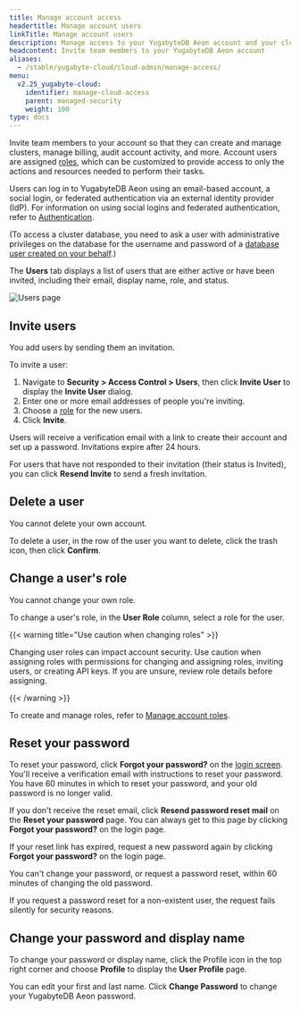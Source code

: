 ```yaml
---
title: Manage account access
headertitle: Manage account users
linkTitle: Manage account users
description: Manage access to your YugabyteDB Aeon account and your clusters.
headcontent: Invite team members to your YugabyteDB Aeon account
aliases:
  - /stable/yugabyte-cloud/cloud-admin/manage-access/
menu:
  v2.25_yugabyte-cloud:
    identifier: manage-cloud-access
    parent: managed-security
    weight: 100
type: docs
---
```


Invite team members to your account so that they can create and manage clusters, manage billing, audit account activity, and more. Account users are assigned [roles](../managed-roles/), which can be customized to provide access to only the actions and resources needed to perform their tasks.

Users can log in to YugabyteDB Aeon using an email-based account, a social login, or federated authentication via an external identity provider (IdP). For information on using social logins and federated authentication, refer to [Authentication](../managed-authentication/).

(To access a cluster database, you need to ask a user with administrative privileges on the database for the username and password of a [database user created on your behalf](../../cloud-secure-clusters/add-users/).)

The **Users** tab displays a list of users that are either active or have been invited, including their email, display name, role, and status.

![Users page](/images/yb-cloud/managed-admin-users.png)

## Invite users

You add users by sending them an invitation.

To invite a user:

1. Navigate to **Security > Access Control > Users**, then click **Invite User** to display the **Invite User** dialog.
1. Enter one or more email addresses of people you're inviting.
1. Choose a [role](../managed-roles/) for the new users.
1. Click **Invite**.

Users will receive a verification email with a link to create their account and set up a password. Invitations expire after 24 hours.

For users that have not responded to their invitation (their status is Invited), you can click **Resend Invite** to send a fresh invitation.

## Delete a user

You cannot delete your own account.

To delete a user, in the row of the user you want to delete, click the trash icon, then click **Confirm**.

## Change a user's role

You cannot change your own role.

To change a user's role, in the **User Role** column, select a role for the user.

{{< warning title="Use caution when changing roles" >}}

Changing user roles can impact account security. Use caution when assigning roles with permissions for changing and assigning roles, inviting users, or creating API keys. If you are unsure, review role details before assigning.

{{< /warning >}}

To create and manage roles, refer to [Manage account roles](../managed-roles/).

## Reset your password

To reset your password, click **Forgot your password?** on the [login screen](https://cloud.yugabyte.com/login). You'll receive a verification email with instructions to reset your password. You have 60 minutes in which to reset your password, and your old password is no longer valid.

If you don't receive the reset email, click **Resend password reset mail** on the **Reset your password** page. You can always get to this page by clicking **Forgot your password?** on the login page.

If your reset link has expired, request a new password again by clicking **Forgot your password?** on the login page.

You can't change your password, or request a password reset, within 60 minutes of changing the old password.

If you request a password reset for a non-existent user, the request fails silently for security reasons.

## Change your password and display name

To change your password or display name, click the Profile icon in the top right corner and choose **Profile** to display the **User Profile** page.

You can edit your first and last name. Click **Change Password** to change your YugabyteDB Aeon password.
